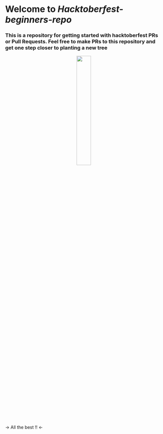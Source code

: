# Welcome to *Hacktoberfest-beginners-repo*

### This is a repository for getting started with hacktoberfest PRs or Pull Requests. Feel free to make PRs to this repository and get one step closer to planting a new tree

<p align = "center"><img src = "https://media.giphy.com/media/du3J3cXyzhj75IOgvA/giphy.gif" width = 30%></p>
 
-> All the best !! <-
